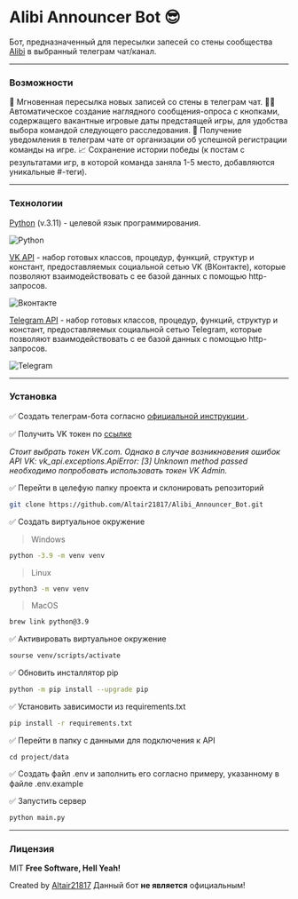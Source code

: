 # __Alibi Announcer Bot__ 😎

Бот, предназначенный для пересылки запесей со стены сообщества [Alibi](https://ru.wikipedia.org/wiki/Толстой,_Лев_Николаевич) в выбранный телеграм чат/канал.
___
### Возможности
💨 Мгновенная пересылка новых записей со стены в телеграм чат.
🙋‍♀️ Автоматическое создание наглядного сообщения-опроса с кнопками, содержащего вакантные игровые даты предстаящей игры, для удобства выбора командой следующего расследования.
🚨 Получение уведомления в телеграм чате от организации об успешной регистрации команды на игре.
📈 Сохранение истории победы (к постам с результатами игр, в которой команда заняла 1-5 место, добавляются уникальные #-теги).
___
### Технологии

[Python] (v.3.11) - целевой язык программирования.

![Python](https://img.shields.io/badge/python-3670A0?style=for-the-badge&logo=python&logoColor=ffdd54)

[VK API] - набор готовых классов, процедур, функций, структур и констант, предоставляемых социальной сетью VK (ВКонтакте), которые позволяют взаимодействовать с ее базой данных с помощью http-запросов.

![Вконтакте](https://img.shields.io/badge/вконтакте-%232E87FB.svg?&style=for-the-badge&logo=vk&logoColor=white)

[Telegram API] - набор готовых классов, процедур, функций, структур и констант, предоставляемых социальной сетью Telegram, которые позволяют взаимодействовать с ее базой данных с помощью http-запросов.

![Telegram](https://img.shields.io/badge/Telegram-2CA5E0?style=for-the-badge&logo=telegram&logoColor=white)
___

### Установка

✅ Создать телеграм-бота согласно [официальной инструкции ](https://core.telegram.org/bots).

✅ Получить VK токен по [ссылке ](https://vkhost.github.io/)

_Стоит выбрать токен VK.com. Однако в случае возникновения ошибок API VK: vk_api.exceptions.ApiError: [3] Unknown method passed необходимо попробовать использовать токен VK Admin._

✅ Перейти в целефую папку проекта и склонировать репозиторий
```sh
git clone https://github.com/Altair21817/Alibi_Announcer_Bot.git
```

✅ Создать виртуальное окружение

> Windows

```sh
python -3.9 -m venv venv
```

> Linux

```sh
python3 -m venv venv
```

> MacOS

```sh
brew link python@3.9
```

✅ Активировать виртуальное окружение

```sh
sourse venv/scripts/activate
```

✅ Обновить инсталлятор pip

```sh
python -m pip install --upgrade pip
```

✅ Установить зависимости из requirements.txt

```sh
pip install -r requirements.txt
```

✅ Перейти в папку с данными для подключения к API
```
cd project/data
```

✅ Создать файл .env и заполнить его согласно примеру, указанному в файле .env.example

✅ Запустить сервер

```sh
python main.py
```
___
### Лицензия

MIT 
**Free Software, Hell Yeah!**

Created by [Altair21817]
Данный бот __не является__ официальным!

[Altair21817]: <https://github.com/Altair21817>
[Alibi]: <https://vk.com/alibigames>
[Python]: <https://www.python.org/>
[VK API]: <https://dev.vk.com/api/overview>
[Telegram API]: <https://core.telegram.org/bots/api>
